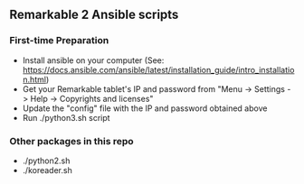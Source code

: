 Remarkable 2 Ansible scripts
----------------------------

### First-time Preparation

* Install ansible on your computer (See: https://docs.ansible.com/ansible/latest/installation_guide/intro_installation.html)
* Get your Remarkable tablet's IP and password from "Menu -> Settings -> Help -> Copyrights and licenses"
* Update the "config" file with the IP and password obtained above
* Run ./python3.sh script

### Other packages in this repo

* ./python2.sh
* ./koreader.sh

